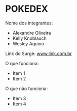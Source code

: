 # POKEDEX

Nome dos integrantes: 
- Alexandre Oliveira
- Kelly Knoblauch
- Wesley Aquino

Link do Surge: www.link.com.br

O que funciona:
- Item 1
- Item 2

O que não funciona: 
- Item 3
- Item 4